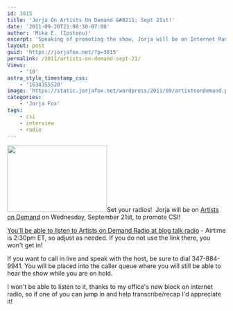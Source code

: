 ```yaml
---
id: 3815
title: 'Jorja On Artists On Demand &#8211; Sept 21st!'
date: '2011-09-20T21:08:30-07:00'
author: 'Mika E. (Ipstenu)'
excerpt: 'Speaking of promoting the show, Jorja will be on Internet Radio tomorrow!'
layout: post
guid: 'https://jorjafox.net/?p=3815'
permalink: /2011/artists-on-demand-sept-21/
Views:
    - '10'
astra_style_timestamp_css:
    - '1634355520'
image: 'https://static.jorjafox.net/wordpress/2011/09/artistsondemand.png'
categories:
    - 'Jorja Fox'
tags:
    - csi
    - interview
    - radio
---
```


<img class="alignleft size-medium wp-image-3816" title="Artists on Demand" src="//static.jorjafox.net/wordpress/2011/09/artistsondemand-230x154.png" alt="" width="230" height="154" />Set your radios!  Jorja will be on <a href="http://artistsondemandonline.com/">Artists on Demand</a> on Wednesday, September 21st, to promote CSI!

<a href=" http://www.blogtalkradio.com/artistsondemandradio/2011/09/21/jorja-fox">You'll be able to listen to Artists on Demand Radio at blog talk radio</a> - Airtime is 2:30pm ET, so adjust as needed. If you do not use the link there, you won't get in!

If you want to call in live and speak with the host, be sure to dial 347-884-9941. You will be placed into the caller queue where you will still be able to hear the show while you are on hold.

I won't be able to listen to it, thanks to my office's new block on internet radio, so if one of you can jump in and help transcribe/recap I'd appreciate it!